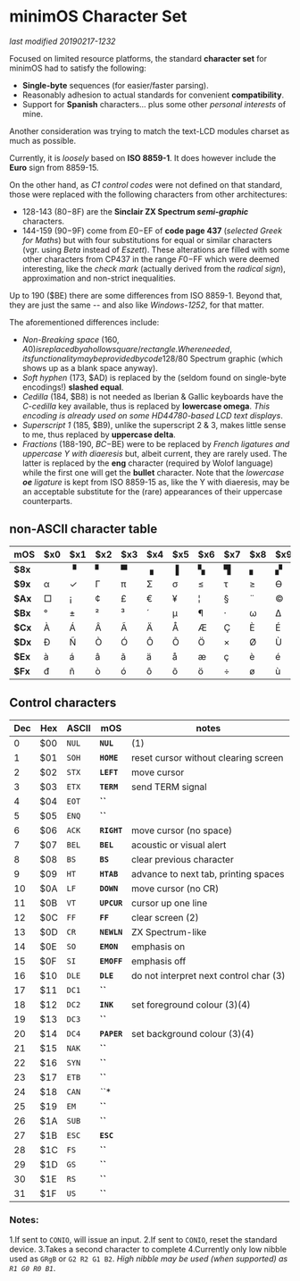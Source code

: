 # minimOS Character Set

*last modified 20190217-1232*

Focused on limited resource platforms, the standard **character set** for minimOS
had to satisfy the following:

- **Single-byte** sequences (for easier/faster parsing).
- Reasonably adhesion to actual standards for convenient **compatibility**.
- Support for **Spanish** characters... plus some other *personal interests* of mine.

Another consideration was trying to match the text-LCD modules charset as much as
possible.

Currently, it is *loosely* based on **ISO 8859-1**. It does however include the
**Euro** sign from 8859-15.

On the other hand, as *C1 control codes* were not defined on that standard, those
were replaced with the following characters from other architectures:

- 128-143 ($80-$8F) are the **Sinclair ZX Spectrum *semi-graphic*** characters.
- 144-159 ($90-$9F) come from $E0-$EF of **code page 437** (*selected Greek for Maths*)
but with four substitutions for equal or similar characters (vgr. using *Beta*
instead of *Eszett*). These alterations are filled with some other characters from
CP437 in the range $F0-$FF which were deemed interesting, like the *check mark*
(actually derived from the *radical sign*), approximation and non-strict
inequalities.
 
Up to 190 ($BE) there are some differences from ISO 8859-1. Beyond that, they are just
the same -- and also like *Windows-1252*, for that matter.

The aforementioned differences include:

- *Non-Breaking space* (160, $A0) is replaced by a hollow square/rectangle. Where
needed, its functionality may be provided by code 128/$80 Spectrum graphic (which
shows up as a blank space anyway).
- *Soft hyphen* (173, $AD) is replaced by the (seldom found on single-byte encodings!)
**slashed equal**.
- *Cedilla* (184, $B8) is not needed as Iberian & Gallic keyboards have the
*C-cedilla* key available, thus is replaced by **lowercase omega**. *This encoding
is already used on some HD44780-based LCD text displays*. 
- *Superscript 1* (185, $B9), unlike the superscript 2 & 3, makes little sense to me,
thus replaced by **uppercase delta**.
- *Fractions* (188-190, $BC-$BE) were to be replaced by *French ligatures and uppercase
Y with diaeresis* but, albeit current, they are rarely used. The latter is replaced
by the **eng** character (required by Wolof language) while the first one will get
the **bullet** character. Note that the *lowercase **oe** ligature* is kept from
ISO 8859-15 as, like the Y with diaeresis, may be an acceptable substitute for the
(rare) appearances of their uppercase counterparts.

## non-ASCII character table

mOS|$x0|$x1|$x2|$x3|$x4|$x5|$x6|$x7|$x8|$x9|$xA|$xB|$xC|$xD|$xE|$xF
---|---|---|---|---|---|---|---|---|---|---|---|---|---|---|---|---
**$8x**| |&#9629;|&#9624;|&#9600;|&#9623;|&#9616;|&#9626;|&#9628;|&#9622;|&#9630;|&#9612;|&#9627;|&#9604;|&#9631;|&#9625;|&#9608;
**$9x**|&#945;|&#10003;|&#915;|&#960;|&#931;|&#963;|&#8804;|&#964;|&#8805;|&#1012;|&#937;|&#948;|&#8734;|&#8776;|&#8712;|&#8745;
**$Ax**|&#9633;|¡|&#162;|£|€|&#165;|&#166;|&#167;|&#168;|&#169;|&#170;|&#171;|&#172;|&#8800;|&#174;|&#175;
**$Bx**|°|&#177;|&#178;|&#179;|&#180;|&#181;|&#182;|&#183;|&#969;|&#916;|&#186;|&#187;|&#8226;|&#339;|&#331;|¿
**$Cx**|À|Á|Â|Ã|Ä|Å|Æ|Ç|È|É|Ê|Ë|Ì|Í|Î|Ï
**$Dx**|Đ|Ñ|Ò|Ó|Ô|Õ|Ö|×|Ø|Ù|Ú|Û|Ü|Ý|&#222;|&#223;
**$Ex**|à|á|â|ã|ä|å|æ|ç|è|é|ê|ë|ì|í|î|ï
**$Fx**|đ|ñ|ò|ó|ô|õ|ö|÷|ø|ù|ú|û|ü|ý|&#254;|&#255;

## Control characters

Dec|Hex|ASCII|mOS|notes
---|---|-----|---|-----
0|$00|`NUL`|**`NUL`**|(1)
1|$01|`SOH`|**`HOME`**|reset cursor without clearing screen
2|$02|`STX`|**`LEFT`**|move cursor
3|$03|`ETX`|**`TERM`**|send TERM signal
4|$04|`EOT`|**``**|
5|$05|`ENQ`|**``**|
6|$06|`ACK`|**`RIGHT`**|move cursor (no space)
7|$07|`BEL`|**`BEL`**|acoustic or visual alert
8|$08|`BS`|**`BS`**|clear previous character
9|$09|`HT`|**`HTAB`**|advance to next tab, printing spaces
10|$0A|`LF`|**`DOWN`**|move cursor (no CR)
11|$0B|`VT`|**`UPCUR`**|cursor up one line
12|$0C|`FF`|**`FF`**|clear screen (2)
13|$0D|`CR`|**`NEWLN`**|ZX Spectrum-like
14|$0E|`SO`|**`EMON`**|emphasis on
15|$0F|`SI`|**`EMOFF`**|emphasis off
16|$10|`DLE`|**`DLE`**|do not interpret next control char (3) 
17|$11|`DC1`|**``**|
18|$12|`DC2`|**`INK`**|set foreground colour (3)(4)
19|$13|`DC3`|**``**|
20|$14|`DC4`|**`PAPER`**|set background colour (3)(4)
21|$15|`NAK`|**``**|
22|$16|`SYN`|**``**|
23|$17|`ETB`|**``**|
24|$18|`CAN`|*``**|
25|$19|`EM`|**``**|
26|$1A|`SUB`|**``**|
27|$1B|`ESC`|**`ESC`**|
28|$1C|`FS`|**``**|
29|$1D|`GS`|**``**|
30|$1E|`RS`|**``**|
31|$1F|`US`|**``**|

### Notes:

1.If sent to `CONIO`, will issue an input.
2.If sent to `CONIO`, reset the standard device.
3.Takes a second character to complete
4.Currently only low nibble used as `GRgB` or `G2 R2 G1 B2`. *High nibble may be used
(when supported) as `R1 G0 R0 B1`*.

